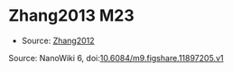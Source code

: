 <a name="material" />

# Zhang2013 M23
<script type="application/ld+json">
  {
    "@context": "https://schema.org/",
    "@type": "ChemicalSubstance",
    "@id": "https://egonw.github.io/nanowiki/nanowiki328.html#material",
    "http://purl.org/dc/terms/conformsTo":
      {
        "@type": "CreativeWork",
        "@id": "https://bioschemas.org/profiles/ChemicalSubstance/0.4-RELEASE/"
      },
    "identfier": "328",
    "name": "Zhang2013 M23",
    "url": "https://egonw.github.io/nanowiki/nanowiki328.html#material",
    "sameAs": "http://127.0.0.1/mediawiki/index.php/Special:URIResolver/Zhang2013_M23"
  }
</script>


* Source: [Zhang2012](articleZhang2012.md)


Source: NanoWiki 6, doi:[10.6084/m9.figshare.11897205.v1](https://doi.org/10.6084/m9.figshare.11897205.v1)
